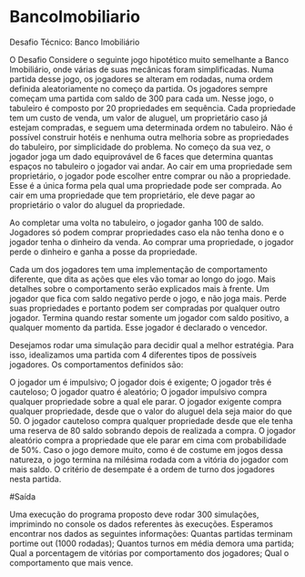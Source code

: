 # BancoImobiliario
Desafio Técnico: Banco Imobiliário

O Desafio
Considere o seguinte jogo hipotético muito semelhante a Banco Imobiliário, onde várias de suas mecânicas
foram simplificadas. Numa partida desse jogo, os jogadores se alteram em rodadas, numa ordem definida
aleatoriamente no começo da partida. Os jogadores sempre começam uma partida com saldo de 300 para
cada um.
Nesse jogo, o tabuleiro é composto por 20 propriedades em sequência. Cada propriedade tem um custo de
venda, um valor de aluguel, um proprietário caso já estejam compradas, e seguem uma determinada ordem no
tabuleiro. Não é possível construir hotéis e nenhuma outra melhoria sobre as propriedades do tabuleiro, por
simplicidade do problema.
No começo da sua vez, o jogador joga um dado equiprovável de 6 faces que determina quantas espaços no
tabuleiro o jogador vai andar.
Ao cair em uma propriedade sem proprietário, o jogador pode escolher entre comprar ou não a
propriedade. Esse é a única forma pela qual uma propriedade pode ser comprada.
Ao cair em uma propriedade que tem proprietário, ele deve pagar ao proprietário o valor do aluguel da
propriedade.

Ao completar uma volta no tabuleiro, o jogador ganha 100 de saldo.
Jogadores só podem comprar propriedades caso ela não tenha dono e o jogador tenha o dinheiro da venda.
Ao comprar uma propriedade, o jogador perde o dinheiro e ganha a posse da propriedade.

Cada um dos jogadores tem uma implementação de comportamento diferente, que dita as ações que eles
vão tomar ao longo do jogo. Mais detalhes sobre o comportamento serão explicados mais à frente.
Um jogador que fica com saldo negativo perde o jogo, e não joga mais. Perde suas propriedades e portanto
podem ser compradas por qualquer outro jogador.
Termina quando restar somente um jogador com saldo positivo, a qualquer momento da partida. Esse jogador
é declarado o vencedor.

Desejamos rodar uma simulação para decidir qual a melhor estratégia. Para isso, idealizamos uma partida
com 4 diferentes tipos de possíveis jogadores. Os comportamentos definidos são:

O jogador um é impulsivo;
O jogador dois é exigente;
O jogador três é cauteloso;
O jogador quatro é aleatório;
O jogador impulsivo compra qualquer propriedade sobre a qual ele parar.
O jogador exigente compra qualquer propriedade, desde que o valor do aluguel dela seja maior do que 50.
O jogador cauteloso compra qualquer propriedade desde que ele tenha uma reserva de 80 saldo sobrando
depois de realizada a compra.
O jogador aleatório compra a propriedade que ele parar em cima com probabilidade de 50%.
Caso o jogo demore muito, como é de costume em jogos dessa natureza, o jogo termina na milésima rodada
com a vitória do jogador com mais saldo. O critério de desempate é a ordem de turno dos jogadores nesta
partida.

#Saída

Uma execução do programa proposto deve rodar 300 simulações, imprimindo no console os dados referentes
às execuções. Esperamos encontrar nos dados as seguintes informações:
Quantas partidas terminam portime out (1000 rodadas);
Quantos turnos em média demora uma partida;
Qual a porcentagem de vitórias por comportamento dos jogadores;
Qual o comportamento que mais vence.
